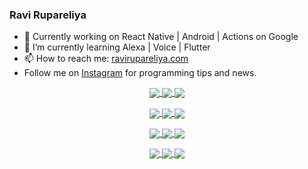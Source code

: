 ### Ravi Rupareliya

- 🔭 Currently working on React Native | Android | Actions on Google
- 🌱 I’m currently learning Alexa | Voice | Flutter
- 📫 How to reach me: [ravirupareliya.com](https://ravirupareliya.com)
- Follow me on [Instagram](https://www.instagram.com/ravi.rupareliya/) for programming tips and news.

<a href="https://www.instagram.com/ravi.rupareliya/" target="_blank">
<!-- insta-feed:START-->
<p align="center">
<img align="center" src=https://scontent-atl3-1.cdninstagram.com/v/t51.2885-15/e35/s150x150/118083536_653646245259286_4437462516989252087_n.jpg?_nc_ht=scontent-atl3-1.cdninstagram.com&_nc_cat=110&_nc_ohc=OFSLM0hm8pwAX9RRoCU&oh=b310a8a88bc29d9a52fde2a8885b88e5&oe=5F716B5C />
<img align="center" src=https://scontent-atl3-1.cdninstagram.com/v/t51.2885-15/e35/s150x150/118175330_604822603490734_6882222491011634628_n.jpg?_nc_ht=scontent-atl3-1.cdninstagram.com&_nc_cat=110&_nc_ohc=_470zQO4AtQAX9_5g2n&oh=aa712cc981ea33a002a5a578a9114955&oe=5F6FA077 />
<img align="center" src=https://scontent-atl3-1.cdninstagram.com/v/t51.2885-15/e35/s150x150/117801930_118850686597100_8281062695853943386_n.jpg?_nc_ht=scontent-atl3-1.cdninstagram.com&_nc_cat=108&_nc_ohc=0VUJbqti6FMAX9jQVWY&oh=97498d62d1a465ca2c9a53b395a2ac57&oe=5F701240 />
</p>
<p align="center">
<img align="center" src=https://scontent-atl3-1.cdninstagram.com/v/t51.2885-15/e35/s150x150/117867292_2771207523148452_3241414180657952736_n.jpg?_nc_ht=scontent-atl3-1.cdninstagram.com&_nc_cat=100&_nc_ohc=obKGV8i9BOMAX-jgd6p&oh=dfd6285e28885e19f7b0212f5345fa85&oe=5F6FAAA1 />
<img align="center" src=https://scontent-atl3-1.cdninstagram.com/v/t51.2885-15/e35/s150x150/117931678_793632161399712_7562658963115355616_n.jpg?_nc_ht=scontent-atl3-1.cdninstagram.com&_nc_cat=100&_nc_ohc=k3HbRw-3GqcAX8UkIHW&oh=6423362fa8b9c7163671bfd0425d8c61&oe=5F71AA37 />
<img align="center" src=https://scontent-atl3-1.cdninstagram.com/v/t51.2885-15/e35/s150x150/117747115_220949032661980_1081920512424702093_n.jpg?_nc_ht=scontent-atl3-1.cdninstagram.com&_nc_cat=104&_nc_ohc=dUicO7dfZZ0AX87qeh3&oh=3d1c366b19643df468269b6fcaa2cc41&oe=5F6F2216 />
</p>
<p align="center">
<img align="center" src=https://scontent-atl3-1.cdninstagram.com/v/t51.2885-15/e35/s150x150/117564950_167171931547080_7523565149947571776_n.jpg?_nc_ht=scontent-atl3-1.cdninstagram.com&_nc_cat=100&_nc_ohc=NoJGkhluaIYAX80f6NA&oh=af73c01b226b0f62006211373559232e&oe=5F6E525D />
<img align="center" src=https://scontent-atl3-1.cdninstagram.com/v/t51.2885-15/e35/s150x150/117307859_603477283647910_4747232603067507655_n.jpg?_nc_ht=scontent-atl3-1.cdninstagram.com&_nc_cat=110&_nc_ohc=xNulvJAJUpEAX87tv1t&oh=0df86aa1dae0433ef720ed4b220411a5&oe=5F715584 />
<img align="center" src=https://scontent-atl3-1.cdninstagram.com/v/t51.2885-15/e35/s150x150/117288606_1432624290459842_4050672627473038302_n.jpg?_nc_ht=scontent-atl3-1.cdninstagram.com&_nc_cat=102&_nc_ohc=NW71fPnXzbcAX_izJaY&oh=92b1bb9bcbfbfe26db701f1edfb21429&oe=5F715A0F />
</p>
<p align="center">
<img align="center" src=https://scontent-atl3-1.cdninstagram.com/v/t51.2885-15/e35/s150x150/117309611_594067937926129_8782024436396678820_n.jpg?_nc_ht=scontent-atl3-1.cdninstagram.com&_nc_cat=101&_nc_ohc=z__9hXqT5qkAX96R_1e&oh=134cd7dbd4b7240dd382c418be069c8d&oe=5F7052BF />
<img align="center" src=https://scontent-atl3-1.cdninstagram.com/v/t51.2885-15/e35/s150x150/117127743_658078131727257_4070559447880632257_n.jpg?_nc_ht=scontent-atl3-1.cdninstagram.com&_nc_cat=109&_nc_ohc=JhVTJwXignIAX9fBKBx&oh=41390e29011bf0c50d7d8d15b14c3842&oe=5F6F87D1 />
<img align="center" src=https://scontent-atl3-1.cdninstagram.com/v/t51.2885-15/e35/s150x150/117172054_780830466021649_2450924399071798468_n.jpg?_nc_ht=scontent-atl3-1.cdninstagram.com&_nc_cat=101&_nc_ohc=4LA8ewiicooAX8fAz-n&oh=678f5cb28294cb1507fff0ef75372cc0&oe=5F6F0014 />
</p>

<!-- insta-feed:END-->
</a>
